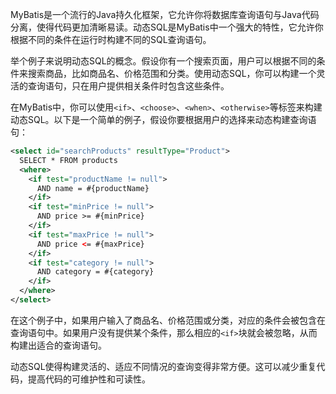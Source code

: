MyBatis是一个流行的Java持久化框架，它允许你将数据库查询语句与Java代码分离，使得代码更加清晰易读。动态SQL是MyBatis中一个强大的特性，它允许你根据不同的条件在运行时构建不同的SQL查询语句。

举个例子来说明动态SQL的概念。假设你有一个搜索页面，用户可以根据不同的条件来搜索商品，比如商品名、价格范围和分类。使用动态SQL，你可以构建一个灵活的查询语句，只在用户提供相关条件时包含这些条件。

在MyBatis中，你可以使用`<if>`、`<choose>`、`<when>`、`<otherwise>`等标签来构建动态SQL。以下是一个简单的例子，假设你要根据用户的选择来动态构建查询语句：

```xml
<select id="searchProducts" resultType="Product">
  SELECT * FROM products
  <where>
    <if test="productName != null">
      AND name = #{productName}
    </if>
    <if test="minPrice != null">
      AND price >= #{minPrice}
    </if>
    <if test="maxPrice != null">
      AND price <= #{maxPrice}
    </if>
    <if test="category != null">
      AND category = #{category}
    </if>
  </where>
</select>
```

在这个例子中，如果用户输入了商品名、价格范围或分类，对应的条件会被包含在查询语句中。如果用户没有提供某个条件，那么相应的`<if>`块就会被忽略，从而构建出适合的查询语句。

动态SQL使得构建灵活的、适应不同情况的查询变得非常方便。这可以减少重复代码，提高代码的可维护性和可读性。
